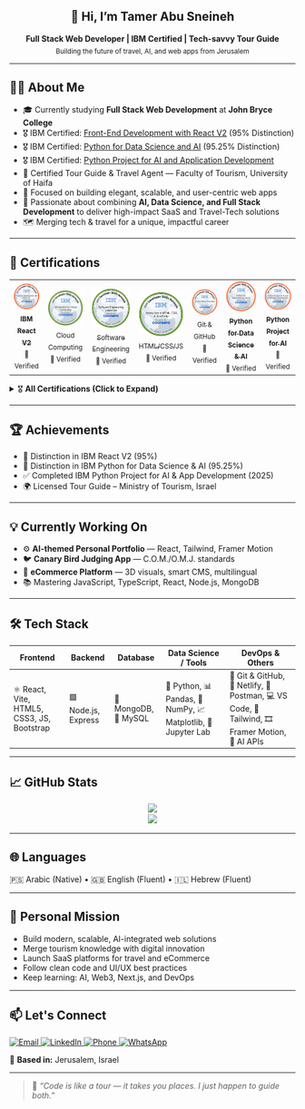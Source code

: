 <!-- Banner/Intro -->
<h2 align="center">👋 Hi, I’m <b>Tamer Abu Sneineh</b></h2>
<p align="center">
  <b>Full Stack Web Developer | IBM Certified | Tech-savvy Tour Guide</b><br/>
  <sub>Building the future of travel, AI, and web apps from Jerusalem</sub>
</p>

---

## 👨‍💻 About Me

- 🎓 Currently studying **Full Stack Web Development** at **John Bryce College**
- 🎖️ IBM Certified: [Front-End Development with React V2](https://www.credly.com/badges/5f09e05f-5b78-45c2-94c2-514e7d3a6bb6) (95% Distinction)
- 🎖️ IBM Certified: [Python for Data Science and AI](https://www.credly.com/badges/9537c127-daf5-4bc7-b7c4-19cc4018e737) (95.25% Distinction)
- 🎖️ IBM Certified: [Python Project for AI and Application Development](https://www.credly.com/badges/3e9773b7-c5e6-44b1-956e-d836c2b2a0e5)
- 💼 Certified Tour Guide & Travel Agent — Faculty of Tourism, University of Haifa
- 💎 Focused on building elegant, scalable, and user-centric web apps
- 🧠 Passionate about combining **AI, Data Science, and Full Stack Development** to deliver high-impact SaaS and Travel-Tech solutions
- 🗺️ Merging tech & travel for a unique, impactful career

---

## 🏅 Certifications

<table>
  <tr>
    <td align="center">
      <a href="https://www.credly.com/badges/5f09e05f-5b78-45c2-94c2-514e7d3a6bb6" target="_blank">
        <img src="https://raw.githubusercontent.com/v3tamer/v3tamer/main/assets/badges/front-end-development-with-react-v2.1.png" alt="IBM React V2" width="90"/><br/>
        <sub><b>IBM React V2</b></sub>
      </a><br/><sub>🔗 Verified</sub>
    </td>
    <td align="center">
      <a href="https://coursera.org/verify/CQZ4HB0H0KCG" target="_blank">
        <img src="https://raw.githubusercontent.com/v3tamer/v3tamer/main/assets/badges/introduction-to-cloud-computing.png" alt="Cloud Computing" width="90"/><br/>
        <sub>Cloud Computing</sub>
      </a><br/><sub>🔗 Verified</sub>
    </td>
    <td align="center">
      <a href="https://www.credly.com/go/9IvkQTfC" target="_blank">
        <img src="https://raw.githubusercontent.com/v3tamer/v3tamer/main/assets/badges/software-engineering-essentials.png" alt="Software Engineering" width="90"/><br/>
        <sub>Software Engineering</sub>
      </a><br/><sub>🔗 Verified</sub>
    </td>
    <td align="center">
      <a href="https://coursera.org/verify/66SYH572XZEX" target="_blank">
        <img src="https://raw.githubusercontent.com/v3tamer/v3tamer/main/assets/badges/introduction-to-html-css-javascript.png" alt="HTML CSS JS" width="90"/><br/>
        <sub>HTML/CSS/JS</sub>
      </a><br/><sub>🔗 Verified</sub>
    </td>
    <td align="center">
      <a href="https://www.credly.com/go/Z3tCZwl2" target="_blank">
        <img src="https://raw.githubusercontent.com/v3tamer/v3tamer/main/assets/badges/git-and-github-essentials.png" alt="Git & GitHub" width="90"/><br/>
        <sub>Git & GitHub</sub>
      </a><br/><sub>🔗 Verified</sub>
    </td>
    <td align="center">
      <a href="https://www.credly.com/badges/9537c127-daf5-4bc7-b7c4-19cc4018e737" target="_blank">
        <img src="https://raw.githubusercontent.com/v3tamer/v3tamer/main/assets/badges/python-for-data-science-and-ai.png" alt="Python for Data Science and AI" width="90"/><br/>
        <sub><b>Python for Data Science & AI</b></sub>
      </a><br/><sub>🔗 Verified</sub>
    </td>
    <td align="center">
      <a href="https://www.credly.com/badges/3e9773b7-c5e6-44b1-956e-d836c2b2a0e5" target="_blank">
        <img src="https://raw.githubusercontent.com/v3tamer/v3tamer/main/assets/badges/python-project-for-ai-and-application-development.png" alt="Python Project for AI and App Dev" width="90"/><br/>
        <sub><b>Python Project for AI</b></sub>
      </a><br/><sub>🔗 Verified</sub>
    </td>
  </tr>
</table>

<details>
  <summary>🎖️ <b>All Certifications (Click to Expand)</b></summary>

- 🟦 [Front-End Development with React V2 (IBM, 2025)](https://www.credly.com/badges/5f09e05f-5b78-45c2-94c2-514e7d3a6bb6)
- 🟦 [Introduction to Cloud Computing (IBM)](https://coursera.org/verify/CQZ4HB0H0KCG)
- 🟦 [Introduction to HTML, CSS & JavaScript (IBM)](https://coursera.org/verify/66SYH572XZEX)
- 🟦 [Software Engineering Essentials (IBM)](https://www.credly.com/go/9IvkQTfC)
- 🟦 [Python for Data Science and AI (IBM, 2025)](https://www.credly.com/badges/9537c127-daf5-4bc7-b7c4-19cc4018e737)
- 🟦 [Python Project for AI and Application Development (IBM, 2025)](https://www.credly.com/badges/3e9773b7-c5e6-44b1-956e-d836c2b2a0e5)
- 🟩 [Foundations of Cybersecurity (Google)](https://coursera.org/verify/P1N7AAOQ7T0T)
- 🤖 [Intro to Generative AI](https://coursera.org/verify/Q9D8AQ6FYKFW)
- 🤖 [Intro to Large Language Models](https://coursera.org/verify/YWFI1W4VAFNA)
- 🛠️ [Git and GitHub Essentials](https://www.credly.com/go/Z3tCZwl2)
</details>

---

## 🏆 Achievements
- 🥇 Distinction in IBM React V2 (95%)
- 🥇 Distinction in IBM Python for Data Science & AI (95.25%)
- ✅ Completed IBM Python Project for AI & App Development (2025)
- 🌍 Licensed Tour Guide – Ministry of Tourism, Israel

---

## 💡 Currently Working On

- ⚙️ **AI-themed Personal Portfolio** — React, Tailwind, Framer Motion  
- 🐦 **Canary Bird Judging App** — C.O.M./O.M.J. standards  
- 🛒 **eCommerce Platform** — 3D visuals, smart CMS, multilingual  
- 📚 Mastering JavaScript, TypeScript, React, Node.js, MongoDB

---

## 🛠️ Tech Stack

| Frontend | Backend | Database | Data Science / Tools | DevOps & Others |
|----------|---------|----------|----------------------|-----------------|
| ⚛️ React, Vite, HTML5, CSS3, JS, Bootstrap | 🟩 Node.js, Express | 🍃 MongoDB, 🐬 MySQL | 🐍 Python, 📊 Pandas, 🔢 NumPy, 📈 Matplotlib, 📓 Jupyter Lab | 🔧 Git & GitHub, 🚀 Netlify, 🧪 Postman, 💻 VS Code, 🎨 Tailwind, 🎞️ Framer Motion, 🤖 AI APIs |

---

## 📈 GitHub Stats

<p align="center">
  <img src="https://github-readme-stats.vercel.app/api?username=v3tamer&show_icons=true&theme=react&hide_border=true" />
  <br/>
  <img src="https://github-readme-stats.vercel.app/api/top-langs/?username=v3tamer&layout=compact&theme=react&hide_border=true" />
</p>

---

## 🌐 Languages

🇵🇸 Arabic (Native)  •  🇬🇧 English (Fluent)  •  🇮🇱 Hebrew (Fluent)

---

## 🎯 Personal Mission

- Build modern, scalable, AI-integrated web solutions  
- Merge tourism knowledge with digital innovation  
- Launch SaaS platforms for travel and eCommerce  
- Follow clean code and UI/UX best practices  
- Keep learning: AI, Web3, Next.js, and DevOps

---

## 📫 Let's Connect

<p align="left">
  <a href="mailto:v3tamer@gmail.com" target="_blank">
    <img alt="Email" src="https://img.shields.io/badge/Email-v3tamer@gmail.com-red?style=flat-square&logo=gmail" />
  </a>
  <a href="https://www.linkedin.com/in/tamer-a-sneineh-06b3b930b/" target="_blank">
    <img alt="LinkedIn" src="https://img.shields.io/badge/LinkedIn-Connect-blue?style=flat-square&logo=linkedin" />
  </a>
  <a href="tel:+972504692550">
    <img alt="Phone" src="https://img.shields.io/badge/Phone-+972504692550-brightgreen?style=flat-square&logo=whatsapp" />
  </a>
  <a href="https://wa.me/972504692550" target="_blank">
    <img alt="WhatsApp" src="https://img.shields.io/badge/WhatsApp-Message-green?style=flat-square&logo=whatsapp" />
  </a>
</p>

📍 **Based in:** Jerusalem, Israel

---

> 💬 *“Code is like a tour — it takes you places. I just happen to guide both.”*
